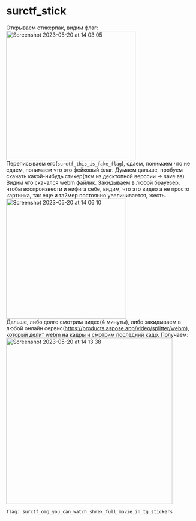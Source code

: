 # surctf_stick
Открываем стикерпак, видим флаг:  
<img width="345" alt="Screenshot 2023-05-20 at 14 03 05" src="https://github.com/surctf/surctf_s03e01/assets/24609869/4e17ddc2-9377-4206-bd58-abb94f5855c0">  
Переписываем его(`surctf_this_is_fake_flag`), сдаем, понимаем что не сдаем, понимаем что это фейковый флаг.
Думаем дальше, пробуем скачать какой-нибудь стикер(пкм из десктопной верссии -> save as). Видим что скачался webm файлик. Закидываем в любой брауезер, чтобы воспроизвести и нифига себе, видим, что это видео а не просто картинка, так еще и таймер постоянно увеличивается, жесть.  
<img width="320" alt="Screenshot 2023-05-20 at 14 06 10" src="https://github.com/surctf/surctf_s03e01/assets/24609869/59a81c7b-b43e-4aa9-8c49-f6243dbb9664">  
Дальше, либо долго смотрим видео(4 минуты), либо закидываем в любой онлайн сервис(https://products.aspose.app/video/splitter/webm), который делит webm на кадры и смотрим последний кадр. Получаем:  
<img width="443" alt="Screenshot 2023-05-20 at 14 13 38" src="https://github.com/surctf/surctf_s03e01/assets/24609869/dbeaa479-43d0-4c71-a0b3-e6ba8809071d">

`flag: surctf_omg_you_can_watch_shrek_full_movie_in_tg_stickers`
